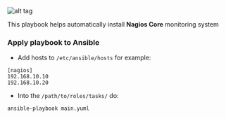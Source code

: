 ![alt tag](http://www.telnetport25.com/wp-content/uploads/2012/03/NagiosLogo.png)

This playbook helps automatically install **Nagios Core** monitoring system

### Apply playbook to Ansible
* Add hosts to `/etc/ansible/hosts` for example:
```
[nagios]
192.168.10.10
192.168.10.20
```

* Into the `/path/to/roles/tasks/` do:
```
ansible-playbook main.yuml
```
